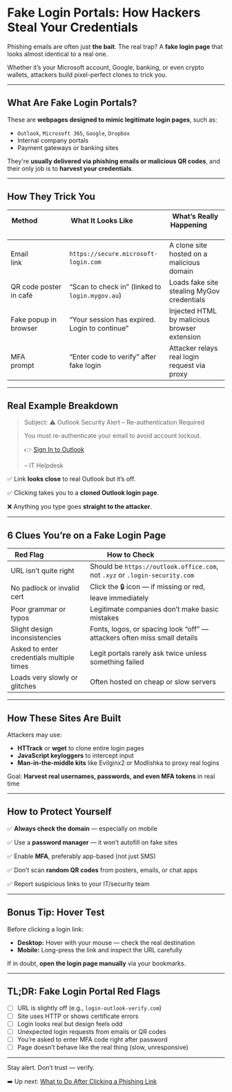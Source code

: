 # Fake Login Portals: How Hackers Steal Your Credentials

Phishing emails are often just **the bait**. The real trap? A **fake login page** that looks almost identical to a real one.

Whether it’s your Microsoft account, Google, banking, or even crypto wallets, attackers build pixel-perfect clones to trick you.

---

## What Are Fake Login Portals?

These are **webpages designed to mimic legitimate login pages**, such as:

- `Outlook`, `Microsoft 365`, `Google`, `Dropbox`
- Internal company portals
- Payment gateways or banking sites

They're **usually delivered via phishing emails or malicious QR codes**, and their only job is to **harvest your credentials**.

---

## How They Trick You

| Method                  | What It Looks Like                          | What’s Really Happening                       |
|--------------------------|-----------------------------------------------|------------------------------------------------|
| Email link               | `https://secure.microsoft-login.com`         | A clone site hosted on a malicious domain      |
| QR code poster in café   | “Scan to check in” (linked to `login.mygov.au`) | Loads fake site stealing MyGov credentials     |
| Fake popup in browser    | “Your session has expired. Login to continue” | Injected HTML by malicious browser extension   |
| MFA prompt               | “Enter code to verify” after fake login       | Attacker relays real login request via proxy   |

---

## Real Example Breakdown

> Subject: ⚠️ Outlook Security Alert – Re-authentication Required 
>
> 
> You must re-authenticate your email to avoid account lockout. 
>
> 
> 👉 [Sign In to Outlook](https://login-outlook-authenticate.com) 
>
> 
> – IT Helpdesk

✅ Link **looks close** to real Outlook but it’s off.

✅ Clicking takes you to a **cloned Outlook login page**.

❌ Anything you type goes **straight to the attacker**.

---

## 6 Clues You’re on a Fake Login Page

| Red Flag                    | How to Check                           |
|----------------------------|------------------------------------------|
| URL isn’t quite right   | Should be `https://outlook.office.com`, not `.xyz` or `.login-security.com` |
| No padlock or invalid cert | Click the 🔒 icon — if missing or red, leave immediately |
| Poor grammar or typos   | Legitimate companies don’t make basic mistakes |
| Slight design inconsistencies | Fonts, logos, or spacing look “off” — attackers often miss small details |
| Asked to enter credentials multiple times | Legit portals rarely ask twice unless something failed |
| Loads very slowly or glitches | Often hosted on cheap or slow servers |

---

## How These Sites Are Built

Attackers may use:
- **HTTrack** or **wget** to clone entire login pages
- **JavaScript keyloggers** to intercept input
- **Man-in-the-middle kits** like Evilginx2 or Modlishka to proxy real logins

Goal: **Harvest real usernames, passwords, and even MFA tokens** in real time

---

## How to Protect Yourself

✅ **Always check the domain** — especially on mobile 

✅ Use a **password manager** — it won’t autofill on fake sites 

✅ Enable **MFA**, preferably app-based (not just SMS) 

✅ Don’t scan **random QR codes** from posters, emails, or chat apps 

✅ Report suspicious links to your IT/security team

---

## Bonus Tip: Hover Test

Before clicking a login link:

- **Desktop:** Hover with your mouse — check the real destination
- **Mobile:** Long-press the link and inspect the URL carefully

If in doubt, **open the login page manually** via your bookmarks.

---

## TL;DR: Fake Login Portal Red Flags

- [ ] URL is slightly off (e.g., `login-outlook-verify.com`) 
- [ ] Site uses HTTP or shows certificate errors 
- [ ] Login looks real but design feels odd 
- [ ] Unexpected login requests from emails or QR codes 
- [ ] You’re asked to enter MFA code right after password 
- [ ] Page doesn’t behave like the real thing (slow, unresponsive)

---

Stay alert. Don’t trust — verify.

➡️ Up next: [What to Do After Clicking a Phishing Link](./clicked_phish_now_what.md)
